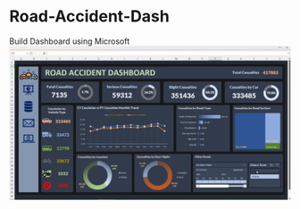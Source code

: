 # Road-Accident-Dash
Build Dashboard using Microsoft 
![init](https://github.com/Sanskar-hub2001/Road-Accident-Dash/blob/4848f03ae331d8390216b65fdbd04fa061b9ae20/Excell%20Dashboard.png)

